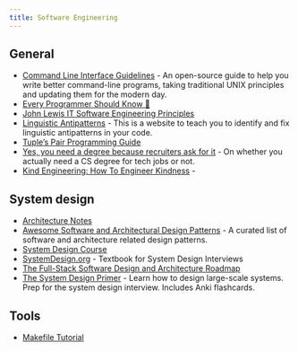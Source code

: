 ```yaml
---
title: Software Engineering
---
```




## General

- [Command Line Interface Guidelines](https://clig.dev/) - An open-source guide to help you write better command-line programs, taking traditional UNIX principles and updating them for the modern day.
- [Every Programmer Should Know 🤔](https://github.com/mtdvio/every-programmer-should-know)
- [John Lewis IT Software Engineering Principles](http://engineering-principles.onejl.uk/)
- [Linguistic Antipatterns](https://www.linguistic-antipatterns.com/) - This is a website to teach you to identify and fix linguistic antipatterns in your code.
- [Tuple’s Pair Programming Guide](https://tuple.app/pair-programming-guide)
- [Yes, you need a degree because recruiters ask for it](https://old.reddit.com/r/ProgrammerHumor/comments/zyz5ja/yes_you_need_a_degree_because_recruiters_ask_for/) - On whether you actually need a CS degree for tech jobs or not.
- [Kind Engineering: How To Engineer Kindness](https://kind.engineering/) -

## System design

- [Architecture Notes](https://architecturenotes.co/)
- [Awesome Software and Architectural Design Patterns](https://github.com/DovAmir/awesome-design-patterns) - A curated list of software and architecture related design patterns.
- [System Design Course](https://github.com/karanpratapsingh/system-design)
- [SystemDesign.org](https://docs.google.com/document/d/1pOarvQbjzLd9tz5ZuxktyrYsZ41mbWba5_LUeFj65lI/edit) - Textbook for System Design Interviews
- [The Full-Stack Software Design and Architecture Roadmap](https://github.com/stemmlerjs/software-design-and-architecture-roadmap)
- [The System Design Primer](https://github.com/donnemartin/system-design-primer) - Learn how to design large-scale systems. Prep for the system design interview. Includes Anki flashcards.

## Tools

- [Makefile Tutorial](https://makefiletutorial.com/)
